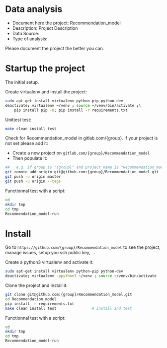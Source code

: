 # Data analysis
- Document here the project: Recommendation_model
- Description: Project Description
- Data Source:
- Type of analysis:

Please document the project the better you can.

# Startup the project

The initial setup.

Create virtualenv and install the project:
```bash
sudo apt-get install virtualenv python-pip python-dev
deactivate; virtualenv ~/venv ; source ~/venv/bin/activate ;\
    pip install pip -U; pip install -r requirements.txt
```

Unittest test:
```bash
make clean install test
```

Check for Recommendation_model in gitlab.com/{group}.
If your project is not set please add it:

- Create a new project on `gitlab.com/{group}/Recommendation_model`
- Then populate it:

```bash
##   e.g. if group is "{group}" and project_name is "Recommendation_model"
git remote add origin git@github.com:{group}/Recommendation_model.git
git push -u origin master
git push -u origin --tags
```

Functionnal test with a script:

```bash
cd
mkdir tmp
cd tmp
Recommendation_model-run
```

# Install

Go to `https://github.com/{group}/Recommendation_model` to see the project, manage issues,
setup you ssh public key, ...

Create a python3 virtualenv and activate it:

```bash
sudo apt-get install virtualenv python-pip python-dev
deactivate; virtualenv -ppython3 ~/venv ; source ~/venv/bin/activate
```

Clone the project and install it:

```bash
git clone git@github.com:{group}/Recommendation_model.git
cd Recommendation_model
pip install -r requirements.txt
make clean install test                # install and test
```
Functionnal test with a script:

```bash
cd
mkdir tmp
cd tmp
Recommendation_model-run
```
